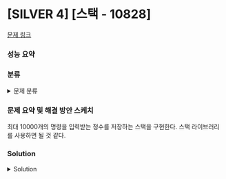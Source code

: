 # [SILVER 4] [스택 - 10828]

[문제 링크](https://www.acmicpc.net/problem/10828) 

### 성능 요약

### 분류

<details><summary>문제 분류</summary> 

[자료구조]

</details>

### 문제 요약 및 해결 방안 스케치

최대 10000개의 명령을 입력받는 정수를 저장하는 스택을 구현한다. 스택 라이브러리를 사용하면 될 것 같다. 

### Solution

<details><summary>Solution</summary> 

[Source Code]
\+ 하위 조건문을 다음과 같이 작성 할 수 있다.
(s.empty() ? -1 : s.top())
연습하자.
</details>

